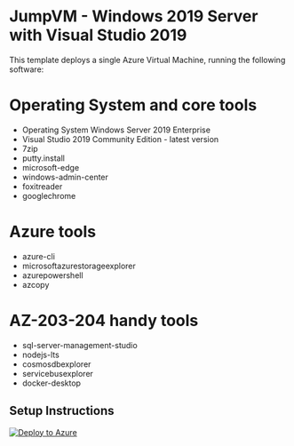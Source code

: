 # JumpVM - Windows 2019 Server with Visual Studio 2019 

This template deploys a single Azure Virtual Machine, running the following software:

# Operating System and core tools
- Operating System Windows Server 2019 Enterprise
- Visual Studio 2019 Community Edition - latest version
- 7zip 
- putty.install 
- microsoft-edge 
- windows-admin-center 
- foxitreader 
- googlechrome 

# Azure tools
- azure-cli 
- microsoftazurestorageexplorer 
- azurepowershell 
- azcopy 

# AZ-203-204 handy tools
- sql-server-management-studio 
- nodejs-lts 
- cosmosdbexplorer 
- servicebusexplorer 
- docker-desktop 

## Setup Instructions ##

[![Deploy to Azure](https://azuredeploy.net/deploybutton.svg)](https://azuredeploy.net/)

